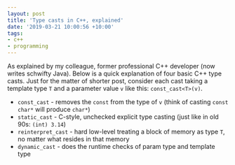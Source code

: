 ```yaml
---
layout: post
title: 'Type casts in C++, explained'
date: '2019-03-21 10:00:56 +10:00'
tags:
- c++
- programming
---
```


As explained by my colleague, former professional C++ developer (now writes schwifty Java).
Below is a quick explanation of four basic C++ type casts. Just for the matter of shorter post,
consider each cast taking a template type `T` and a parameter value `v` like this: `const_cast<T>(v)`.

* `const_cast` - removes the `const` from the type of `v` (think of casting `const char*` will produce `char*`)
* `static_cast` - C-style, unchecked explicit type casting (just like in old 90s: `(int) 3.14`)
* `reinterpret_cast` - hard low-level treating a block of memory as type `T`, no matter what resides in that memory
* `dynamic_cast` - does the runtime checks of param type and template type
